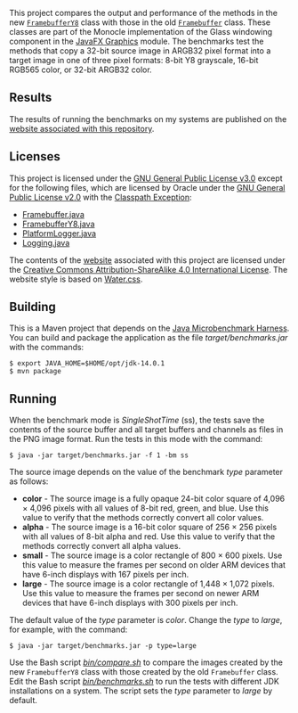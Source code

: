 This project compares the output and performance of the methods in the new [`FramebufferY8`](src/main/java/com/sun/glass/ui/monocle/FramebufferY8.java) class with those in the old [`Framebuffer`](src/main/java/com/sun/glass/ui/monocle/Framebuffer.java) class.
These classes are part of the Monocle implementation of the Glass windowing component in the [JavaFX Graphics](https://github.com/jgneff/javafx-graphics)  module.
The benchmarks test the methods that copy a 32-bit source image in ARGB32 pixel format into a target image in one of three pixel formats: 8-bit Y8 grayscale, 16-bit RGB565 color, or 32-bit ARGB32 color.

## Results

The results of running the benchmarks on my systems are published on the [website associated with this repository](https://jgneff.github.io/framebufferY8/).

## Licenses

This project is licensed under the [GNU General Public License v3.0](LICENSE) except for the following files, which are licensed by Oracle under the [GNU General Public License v2.0](src/main/java/com/sun/glass/ui/monocle/LICENSE) with the [Classpath Exception](src/main/java/com/sun/glass/ui/monocle/ADDITIONAL_LICENSE_INFO):

* [Framebuffer.java](src/main/java/com/sun/glass/ui/monocle/Framebuffer.java)
* [FramebufferY8.java](src/main/java/com/sun/glass/ui/monocle/FramebufferY8.java)
* [PlatformLogger.java](src/main/java/com/sun/javafx/logging/PlatformLogger.java)
* [Logging.java](src/main/java/com/sun/javafx/util/Logging.java)

The contents of the [website](https://jgneff.github.io/framebufferY8/) associated with this project are licensed under the [Creative Commons Attribution-ShareAlike 4.0 International License](https://creativecommons.org/licenses/by-sa/4.0/).
The website style is based on [Water.css](https://github.com/kognise/water.css).

## Building

This is a Maven project that depends on the [Java Microbenchmark Harness](https://openjdk.java.net/projects/code-tools/jmh/).
You can build and package the application as the file *target/benchmarks.jar* with the commands:

```console
$ export JAVA_HOME=$HOME/opt/jdk-14.0.1
$ mvn package
```

## Running

When the benchmark mode is *SingleShotTime* (ss), the tests save the contents of the source buffer and all target buffers and channels as files in the PNG image format.
Run the tests in this mode with the command:

```console
$ java -jar target/benchmarks.jar -f 1 -bm ss
```

The source image depends on the value of the benchmark *type* parameter as follows:

* **color** - The source image is a fully opaque 24-bit color square of 4,096 × 4,096 pixels with all values of 8-bit red, green, and blue.
Use this value to verify that the methods correctly convert all color values.
* **alpha** - The source image is a 16-bit color square of 256 × 256 pixels with all values of 8-bit alpha and red.
Use this value to verify that the methods correctly convert all alpha values.
* **small** - The source image is a color rectangle of 800 × 600 pixels.
Use this value to measure the frames per second on older ARM devices that have 6-inch displays with 167 pixels per inch.
* **large** - The source image is a color rectangle of 1,448 × 1,072 pixels.
Use this value to measure the frames per second on newer ARM devices that have 6-inch displays with 300 pixels per inch.

The default value of the *type* parameter is *color*.
Change the *type* to *large*, for example, with the command:

```console
$ java -jar target/benchmarks.jar -p type=large
```

Use the Bash script [*bin/compare.sh*](bin/compare.sh) to compare the images created by the new `FramebufferY8` class with those created by the old `Framebuffer` class.
Edit the Bash script [*bin/benchmarks.sh*](bin/benchmarks.sh) to run the tests with different JDK installations on a system.
The script sets the *type* parameter to *large* by default.
